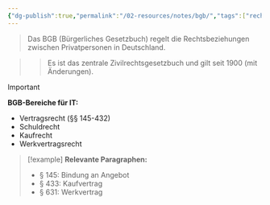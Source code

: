 ```yaml
---
{"dg-publish":true,"permalink":"/02-resources/notes/bgb/","tags":["rechtliches/grundlagen","compliance/gesetze"],"noteIcon":"","updated":"2025-09-16T23:41:26.705+02:00"}
---
```



>Das BGB (Bürgerliches Gesetzbuch) regelt die Rechtsbeziehungen zwischen Privatpersonen in Deutschland.

>>Es ist das zentrale Zivilrechtsgesetzbuch und gilt seit 1900 (mit Änderungen).

>[!important] 
>**BGB-Bereiche für IT:**
>- Vertragsrecht (§§ 145-432)
>- Schuldrecht
>- Kaufrecht
>- Werkvertragsrecht

>[!example] 
>**Relevante Paragraphen:**
>- § 145: Bindung an Angebot
>- § 433: Kaufvertrag
>- § 631: Werkvertrag